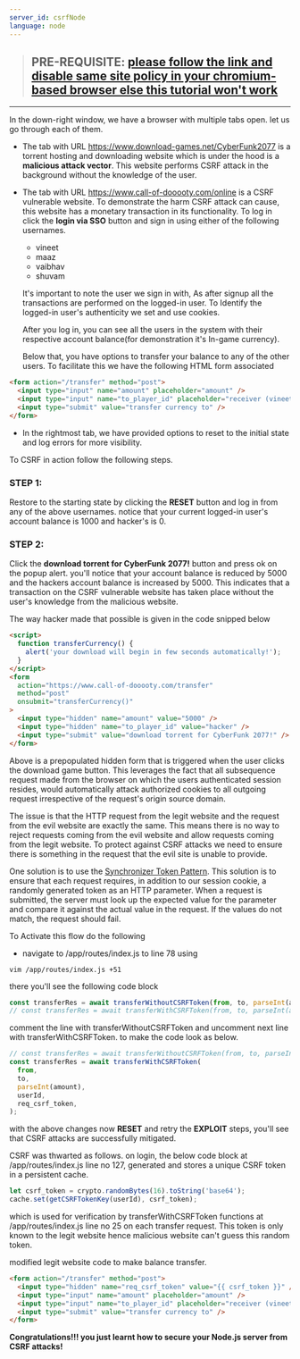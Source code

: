 ```yaml
---
server_id: csrfNode
language: node
---
```


<!-- explore-start -->

> ## **PRE-REQUISITE**: [please follow the link and **disable same site policy** in your chromium-based browser else this tutorial won't work](https://stackoverflow.com/a/63444906)

---

In the down-right window, we have a browser with multiple tabs open. let us go through each of them.

- The tab with URL https://www.download-games.net/CyberFunk2077 is a torrent hosting and downloading website which is under the hood is a **malicious attack vector**. This website performs CSRF attack in the background without the knowledge of the user.

- The tab with URL https://www.call-of-dooooty.com/online is a CSRF vulnerable website. To demonstrate the harm CSRF attack can cause, this website has a monetary transaction in its functionality. To log in click the **login via SSO** button and sign in using either of the following usernames.

  - vineet
  - maaz
  - vaibhav
  - shuvam

  It's important to note the user we sign in with, As after signup all the transactions are performed on the logged-in user. To Identify the logged-in user's authenticity we set and use cookies.

  After you log in, you can see all the users in the system with their respective account balance(for demonstration it's In-game currency).

  Below that, you have options to transfer your balance to any of the other users.
  To facilitate this we have the following HTML form associated

```html
<form action="/transfer" method="post">
  <input type="input" name="amount" placeholder="amount" />
  <input type="input" name="to_player_id" placeholder="receiver (vineet etc)" />
  <input type="submit" value="transfer currency to" />
</form>
```

- In the rightmost tab, we have provided options to reset to the initial state and log errors for more visibility.

<!-- explore-end -->

<!-- exploit-start -->

To CSRF in action follow the following steps.

### STEP 1:

Restore to the starting state by clicking the **RESET** button and log in from any of the above usernames.
notice that your current logged-in user's account balance is 1000 and hacker's is 0.

### STEP 2:

Click the **download torrent for CyberFunk 2077!** button and press ok on the popup alert.
you'll notice that your account balance is reduced by 5000 and the hackers account balance is increased by 5000. This indicates that a transaction on the CSRF vulnerable website has taken place without the user's knowledge from the malicious website.

The way hacker made that possible is given in the code snipped below

```html
<script>
  function transferCurrency() {
    alert('your download will begin in few seconds automatically!');
  }
</script>
<form
  action="https://www.call-of-dooooty.com/transfer"
  method="post"
  onsubmit="transferCurrency()"
>
  <input type="hidden" name="amount" value="5000" />
  <input type="hidden" name="to_player_id" value="hacker" />
  <input type="submit" value="download torrent for CyberFunk 2077!" />
</form>
```

Above is a prepopulated hidden form that is triggered when the user clicks the download game button. This leverages the fact that all subsequence request made from the browser on which the users authenticated session resides, would automatically attack authorized cookies to all outgoing request irrespective of the request's origin source domain.

The issue is that the HTTP request from the legit website and the request from the evil website are exactly the same. This means there is no way to reject requests coming from the evil website and allow requests coming from the legit website. To protect against CSRF attacks we need to ensure there is something in the request that the evil site is unable to provide.

<!-- exploit-end -->

<!-- mitigate-start -->

One solution is to use the [Synchronizer Token Pattern](https://cheatsheetseries.owasp.org/cheatsheets/Cross-Site_Request_Forgery_Prevention_Cheat_Sheet.html#General_Recommendation:_Synchronizer_Token_Pattern). This solution is to ensure that each request requires, in addition to our session cookie, a randomly generated token as an HTTP parameter. When a request is submitted, the server must look up the expected value for the parameter and compare it against the actual value in the request. If the values do not match, the request should fail.

To Activate this flow do the following

- navigate to /app/routes/index.js to line 78 using

```
vim /app/routes/index.js +51
```

there you'll see the following code block

```js
const transferRes = await transferWithoutCSRFToken(from, to, parseInt(amount));
// const transferRes = await transferWithCSRFToken(from, to, parseInt(amount), userId, req_csrf_token);
```

comment the line with transferWithoutCSRFToken and uncomment next line with transferWithCSRFToken.
to make the code look as below.

```js
// const transferRes = await transferWithoutCSRFToken(from, to, parseInt(amount));
const transferRes = await transferWithCSRFToken(
  from,
  to,
  parseInt(amount),
  userId,
  req_csrf_token,
);
```

with the above changes now **RESET** and retry the **EXPLOIT** steps, you'll see that CSRF attacks are successfully mitigated.

CSRF was thwarted as follows.
on login, the below code block at /app/routes/index.js line no 127, generated and stores a unique CSRF token in a persistent cache.

```js
let csrf_token = crypto.randomBytes(16).toString('base64');
cache.set(getCSRFTokenKey(userId), csrf_token);
```

which is used for verification by transferWithCSRFToken functions at /app/routes/index.js line no 25 on each transfer request. This token is only known to the legit website hence malicious website can't guess this random token.

modified legit website code to make balance transfer.

```html
<form action="/transfer" method="post">
  <input type="hidden" name="req_csrf_token" value="{{ csrf_token }}" />
  <input type="input" name="amount" placeholder="amount" />
  <input type="input" name="to_player_id" placeholder="receiver (vineet etc)" />
  <input type="submit" value="transfer currency to" />
</form>
```

<strong>Congratulations!!! you just learnt how to secure your Node.js server from CSRF attacks!</strong>

<!-- mitigate-end -->

